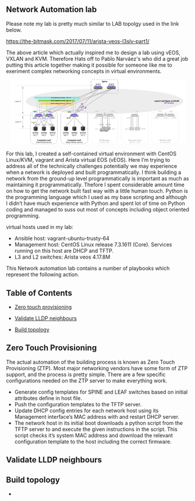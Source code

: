 ## Network Automation lab

Please note my lab is pretty much similar to LAB topolgy used in the link below.

https://the-bitmask.com/2017/07/11/arista-veos-l3slv-part1/

The above article which actually inspired me to design a lab using vEOS, VXLAN and KVM. Therefore Hats off to 
Pablo Narváez's who did a great job putting this article together making it possible for someone like me to exeriment
complex networking concepts in virtual environments.


<p align="center">
    <img src="vxlan-fabric-netwokdiagram.png" width="480"\>
</p>

For this lab, I created a self-contained virtual environment with CentOS Linux/KVM, vagrant and Arista virtual EOS (vEOS). 
Here I’m trying to address all of the technically challenges potentially we may experience when a network is deployed 
and built programmatically. I think building a network from the ground-up level programmatically is important as much as 
maintaining it programmatically. Thefore I spent considerable amount time on how to get the network built fast way with
a little human touch. Python is the programming language which I used as my base scripting and although I didn’t have much 
experience with Python and spent lot of time on Python coding and managed to suss out most of concepts including object 
oriented programming. 

virtual hosts used in my lab:
- Ansible host: vagrant-ubuntu-trusty-64
- Management host: CentOS Linux release 7.3.1611 (Core). 
  Services running on this host are DHCP and TFTP.
- L3 and L2 switches: Arista veos 4.17.8M   

This Network automation lab contains a number of playbooks which represent the following action.

## Table of Contents
* [Zero touch provisioning](*ZTP)
	
* [Validate LLDP neighbours](*validation)

* [Build topology](*topology)


## Zero Touch Provisioning
The actual automation of the building process is known as Zero Touch Provisioning (ZTP). Most major networking vendors have some 
form of ZTP support, and the process is pretty simple. There are a few specific configurations needed on the ZTP server to make 
everything work.

  + Generate config templates for SPINE and LEAF switches based on initial attributes define in host file.
  + Push the configuration templates to the TFTP server.
  + Update DHCP config entries for each network host using its Management interface’s MAC address with and restart DHCP server.
  + The network host in its initial boot downloads a python script from the TFTP server to and execute the given instructions in the script.
    This script checks it’s system MAC address and download the relevant configuration template to the host including the correct firmware.

## Validate LLDP neighbours

## Build topology 
- 

